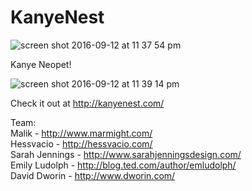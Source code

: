 # KanyeNest

![screen shot 2016-09-12 at 11 37 54 pm](https://cloud.githubusercontent.com/assets/9095253/18460770/601ef876-7942-11e6-88b1-1475ee34d651.png)

Kanye Neopet!

![screen shot 2016-09-12 at 11 39 14 pm](https://cloud.githubusercontent.com/assets/9095253/18460790/97aa499e-7942-11e6-8fb0-aa6c94fb2e53.png)

Check it out at http://kanyenest.com/ <br />

Team: <br />
Malik - http://www.marmight.com/ <br />
Hessvacio - http://hessvacio.com/ <br />
Sarah Jennings - http://www.sarahjenningsdesign.com/ <br />
Emily Ludolph - http://blog.ted.com/author/emludolph/ <br />
David Dworin - http://www.dworin.com/ <br />
